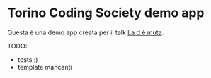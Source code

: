 # Torino Coding Society demo app

Questa è una demo app creata per il talk [La d è muta](http://torinocodingsociety.it/events/django-passion/).

TODO:
- tests :)
- template mancanti
